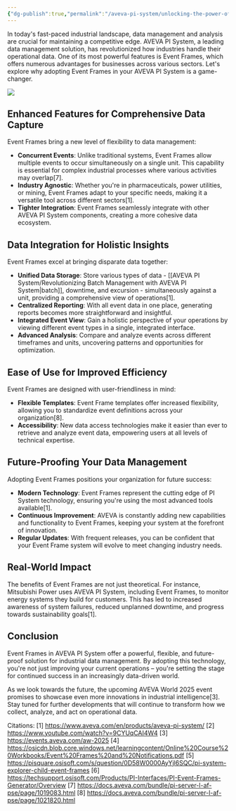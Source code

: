```yaml
---
{"dg-publish":true,"permalink":"/aveva-pi-system/unlocking-the-power-of-event-frames-in-aveva-pi-system/","tags":["EventFrames","PISystem","AssetFramework"]}
---
```


In today's fast-paced industrial landscape, data management and analysis are crucial for maintaining a competitive edge. AVEVA PI System, a leading data management solution, has revolutionized how industries handle their operational data. One of its most powerful features is Event Frames, which offers numerous advantages for businesses across various sectors. Let's explore why adopting Event Frames in your AVEVA PI System is a game-changer.

![](https://i.imgur.com/LM8pjTd.png)

## Enhanced Features for Comprehensive Data Capture

Event Frames bring a new level of flexibility to data management:
- **Concurrent Events**: Unlike traditional systems, Event Frames allow multiple events to occur simultaneously on a single unit. This capability is essential for complex industrial processes where various activities may overlap[7].
- **Industry Agnostic**: Whether you're in pharmaceuticals, power utilities, or mining, Event Frames adapt to your specific needs, making it a versatile tool across different sectors[1].
- **Tighter Integration**: Event Frames seamlessly integrate with other AVEVA PI System components, creating a more cohesive data ecosystem.

## Data Integration for Holistic Insights

Event Frames excel at bringing disparate data together:

- **Unified Data Storage**: Store various types of data - [[AVEVA PI System/Revolutionizing Batch Management with AVEVA PI System\|batch]], downtime, and excursion - simultaneously against a unit, providing a comprehensive view of operations[1].
- **Centralized Reporting**: With all event data in one place, generating reports becomes more straightforward and insightful.
- **Integrated Event View**: Gain a holistic perspective of your operations by viewing different event types in a single, integrated interface.
- **Advanced Analysis**: Compare and analyze events across different timeframes and units, uncovering patterns and opportunities for optimization.

## Ease of Use for Improved Efficiency

Event Frames are designed with user-friendliness in mind:
- **Flexible Templates**: Event Frame templates offer increased flexibility, allowing you to standardize event definitions across your organization[8].
- **Accessibility**: New data access technologies make it easier than ever to retrieve and analyze event data, empowering users at all levels of technical expertise.

## Future-Proofing Your Data Management

Adopting Event Frames positions your organization for future success:
- **Modern Technology**: Event Frames represent the cutting edge of PI System technology, ensuring you're using the most advanced tools available[1].
- **Continuous Improvement**: AVEVA is constantly adding new capabilities and functionality to Event Frames, keeping your system at the forefront of innovation.
- **Regular Updates**: With frequent releases, you can be confident that your Event Frame system will evolve to meet changing industry needs.

## Real-World Impact

The benefits of Event Frames are not just theoretical. For instance, Mitsubishi Power uses AVEVA PI System, including Event Frames, to monitor energy systems they build for customers. This has led to increased awareness of system failures, reduced unplanned downtime, and progress towards sustainability goals[1].

## Conclusion

Event Frames in AVEVA PI System offer a powerful, flexible, and future-proof solution for industrial data management. By adopting this technology, you're not just improving your current operations – you're setting the stage for continued success in an increasingly data-driven world.

As we look towards the future, the upcoming AVEVA World 2025 event promises to showcase even more innovations in industrial intelligence[3]. Stay tuned for further developments that will continue to transform how we collect, analyze, and act on operational data.

Citations:
[1] https://www.aveva.com/en/products/aveva-pi-system/
[2] https://www.youtube.com/watch?v=9CYUqCAI4W4
[3] https://events.aveva.com/aw-2025
[4] https://osicdn.blob.core.windows.net/learningcontent/Online%20Course%20Workbooks/Event%20Frames%20and%20Notifications.pdf
[5] https://pisquare.osisoft.com/s/question/0D58W0000AyYjl6SQC/pi-system-explorer-child-event-frames
[6] https://techsupport.osisoft.com/Products/PI-Interfaces/PI-Event-Frames-Generator/Overview
[7] https://docs.aveva.com/bundle/pi-server-l-af-pse/page/1019083.html
[8] https://docs.aveva.com/bundle/pi-server-l-af-pse/page/1021820.html